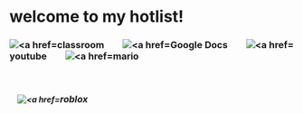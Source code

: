 <head>
<body><h1>
welcome to my hotlist!
</h1>
<h3>
<img src="Photos/download.jpg" alt="<a href="https://classroom.google.com/u/0/h">classroom</a>&emsp;&emsp;<img src="Photos/download-1.jpg" alt="<a href="https://docs.google.com/document/u/0/?tgif=d">Google Docs</a>&emsp;&emsp;<img src="Photos/Youtube.png" alt="<a href="https://www.youtube.com/">youtube</a>&emsp;&emsp;<img src="Photos/mario.png" alt="<a href="https://supermarioemulator.com/">mario</a>
</h3>
<h4>&emsp;&emsp;&emsp;&emsp;&emsp;&emsp;&emsp;&emsp;&emsp;&emsp;&emsp;&emsp;&emsp;&emsp;&emsp;
</h4>
<h5>
&emsp;<img src="Photos/roblox.png" alt="<a href="https://web.roblox.com/home"><font size="3">roblox</font></a>
</h5>
</body>
